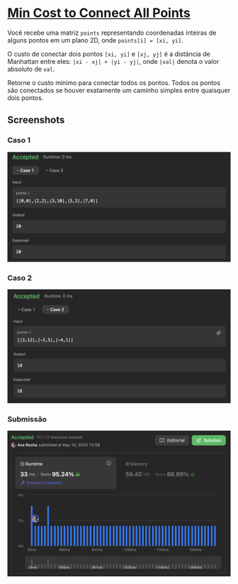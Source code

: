 # [Min Cost to Connect All Points](https://leetcode.com/problems/min-cost-to-connect-all-points/description)

Você recebe uma matriz `points` representando coordenadas inteiras de alguns pontos em um plano 2D, onde `points[i] = [xi, yi]`.

O custo de conectar dois pontos `[xi, yi]` e `[xj, yj]` é a distância de Manhattan entre eles: `|xi - xj| + |yi - yj|`, onde `|val|` denota o valor absoluto de `val`.

Retorne o custo mínimo para conectar todos os pontos. Todos os pontos são conectados se houver exatamente um caminho simples entre quaisquer dois pontos.

## Screenshots

### Caso 1

![Case1](/Min%20Cost/assets/img/caso1.png)

### Caso 2

![Case2](/Min%20Cost/assets/img/caso2.png)

### Submissão

![Submission](/Min%20Cost/assets/img/submissao.png)
